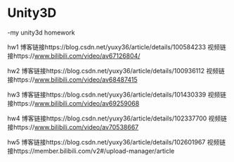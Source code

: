 ﻿# Unity3D
-my unity3d homework

hw1
博客链接https://blog.csdn.net/yuxy36/article/details/100584233
视频链接https://www.bilibili.com/video/av67126804/

hw2
博客链接https://blog.csdn.net/yuxy36/article/details/100936112
视频链接https://www.bilibili.com/video/av68487415

hw3
博客链接https://blog.csdn.net/yuxy36/article/details/101430339
视频链接https://www.bilibili.com/video/av69259068

hw4
博客链接https://blog.csdn.net/yuxy36/article/details/102337700
视频链接https://www.bilibili.com/video/av70538667

hw5
博客链接https://blog.csdn.net/yuxy36/article/details/102601967
视频链接https://member.bilibili.com/v2#/upload-manager/article